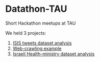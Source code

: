 # Datathon-TAU
Short Hackathon meetups at TAU

We held 3 projects:
1. [ISIS tweets dataset analysis](/14.7%20ISIS%20tweets/ISIS.ipynb)
2. [Web-crawling example](/11.8%20crawler/Web%20Crawler.ipynb)
3. [Israeli Health-ministry dataset analysis](/29.9%20Health/codes/Health-Dima-270916.ipynb)

